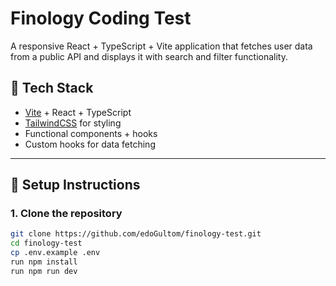 # Finology Coding Test

A responsive React + TypeScript + Vite application that fetches user data from a public API and displays it with search and filter functionality.

## 🚀 Tech Stack

- [Vite](https://vitejs.dev/) + React + TypeScript
- [TailwindCSS](https://tailwindcss.com/) for styling
- Functional components + hooks
- Custom hooks for data fetching

---

## 🔧 Setup Instructions

### 1. Clone the repository

```bash
git clone https://github.com/edoGultom/finology-test.git
cd finology-test
cp .env.example .env
run npm install
run npm run dev
```
